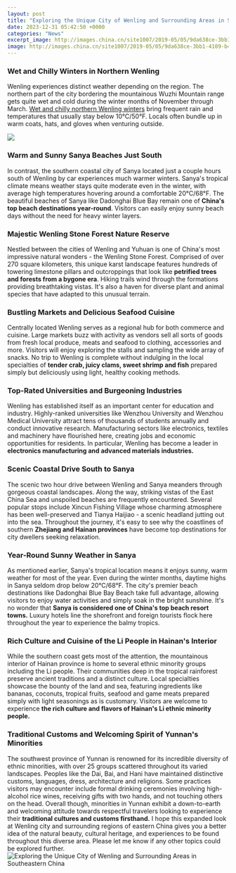 ```yaml
---
layout: post
title: "Exploring the Unique City of Wenling and Surrounding Areas in Southeastern China"
date: 2023-12-31 05:42:50 +0000
categories: "News"
excerpt_image: http://images.china.cn/site1007/2019-05/05/9da638ce-3bb1-4109-b4ce-68e438902d8a.jpg
image: http://images.china.cn/site1007/2019-05/05/9da638ce-3bb1-4109-b4ce-68e438902d8a.jpg
---
```


### Wet and Chilly Winters in Northern Wenling 
Wenling experiences distinct weather depending on the region. The northern part of the city bordering the mountainous Wuzhi Mountain range gets quite wet and cold during the winter months of November through March. [Wet and chilly northern Wenling winters](https://ustoday.github.io/2024-01-09-trouver-des-touristes-pour-faire-de-la-guide-touristique-en-afghanistan/) bring frequent rain and temperatures that usually stay below 10°C/50°F. Locals often bundle up in warm coats, hats, and gloves when venturing outside. 

![](https://dynamic-media-cdn.tripadvisor.com/media/photo-o/0b/46/7f/d2/photo5jpg.jpg?w=1000&amp;h=600&amp;s=1)
### Warm and Sunny Sanya Beaches Just South 
In contrast, the southern coastal city of Sanya located just a couple hours south of Wenling by car experiences much warmer winters. Sanya's tropical climate means weather stays quite moderate even in the winter, with average high temperatures hovering around a comfortable 20°C/68°F. The beautiful beaches of Sanya like Dadonghai Blue Bay remain one of **China's top beach destinations year-round**. Visitors can easily enjoy sunny beach days without the need for heavy winter layers.
### Majestic Wenling Stone Forest Nature Reserve 
Nestled between the cities of Wenling and Yuhuan is one of China's most impressive natural wonders - the Wenling Stone Forest. Comprised of over 270 square kilometers, this unique karst landscape features hundreds of towering limestone pillars and outcroppings that look like **petrified trees and forests from a bygone era**. Hiking trails wind through the formations providing breathtaking vistas. It's also a haven for diverse plant and animal species that have adapted to this unusual terrain.
### Bustling Markets and Delicious Seafood Cuisine 
Centrally located Wenling serves as a regional hub for both commerce and cuisine. Large markets buzz with activity as vendors sell all sorts of goods from fresh local produce, meats and seafood to clothing, accessories and more. Visitors will enjoy exploring the stalls and sampling the wide array of snacks. No trip to Wenling is complete without indulging in the local specialties of **tender crab, juicy clams, sweet shrimp and fish** prepared simply but deliciously using light, healthy cooking methods. 
### Top-Rated Universities and Burgeoning Industries
Wenling has established itself as an important center for education and industry. Highly-ranked universities like Wenzhou University and Wenzhou Medical University attract tens of thousands of students annually and conduct innovative research. Manufacturing sectors like electronics, textiles and machinery have flourished here, creating jobs and economic opportunities for residents. In particular, Wenling has become a leader in **electronics manufacturing and advanced materials industries.**
### Scenic Coastal Drive South to Sanya
The scenic two hour drive between Wenling and Sanya meanders through gorgeous coastal landscapes. Along the way, striking vistas of the East China Sea and unspoiled beaches are frequently encountered. Several popular stops include Xincun Fishing Village whose charming atmosphere has been well-preserved and Tianya Haijiao - a scenic headland jutting out into the sea. Throughout the journey, it's easy to see why the coastlines of southern **Zhejiang and Hainan provinces** have become top destinations for city dwellers seeking relaxation.   
### Year-Round Sunny Weather in Sanya
As mentioned earlier, Sanya's tropical location means it enjoys sunny, warm weather for most of the year. Even during the winter months, daytime highs in Sanya seldom drop below 20°C/68°F. The city's premier beach destinations like Dadonghai Blue Bay Beach take full advantage, allowing visitors to enjoy water activities and simply soak in the bright sunshine. It's no wonder that **Sanya is considered one of China's top beach resort towns.** Luxury hotels line the shorefront and foreign tourists flock here throughout the year to experience the balmy tropics.
### Rich Culture and Cuisine of the Li People in Hainan's Interior 
While the southern coast gets most of the attention, the mountainous interior of Hainan province is home to several ethnic minority groups including the Li people. Their communities deep in the tropical rainforest preserve ancient traditions and a distinct culture. Local specialties showcase the bounty of the land and sea, featuring ingredients like bananas, coconuts, tropical fruits, seafood and game meats prepared simply with light seasonings as is customary. Visitors are welcome to experience **the rich culture and flavors of Hainan's Li ethnic minority people.**
### Traditional Customs and Welcoming Spirit of Yunnan's Minorities
The southwest province of Yunnan is renowned for its incredible diversity of ethnic minorities, with over 25 groups scattered throughout its varied landscapes. Peoples like the Dai, Bai, and Hani have maintained distinctive customs, languages, dress, architecture and religions. Some practices visitors may encounter include formal drinking ceremonies involving high-alcohol rice wines, receiving gifts with two hands, and not touching others on the head. Overall though, minorities in Yunnan exhibit a down-to-earth and welcoming attitude towards respectful travelers looking to experience their **traditional cultures and customs firsthand.**
I hope this expanded look at Wenling city and surrounding regions of eastern China gives you a better idea of the natural beauty, cultural heritage, and experiences to be found throughout this diverse area. Please let me know if any other topics could be explored further.
![Exploring the Unique City of Wenling and Surrounding Areas in Southeastern China](http://images.china.cn/site1007/2019-05/05/9da638ce-3bb1-4109-b4ce-68e438902d8a.jpg)